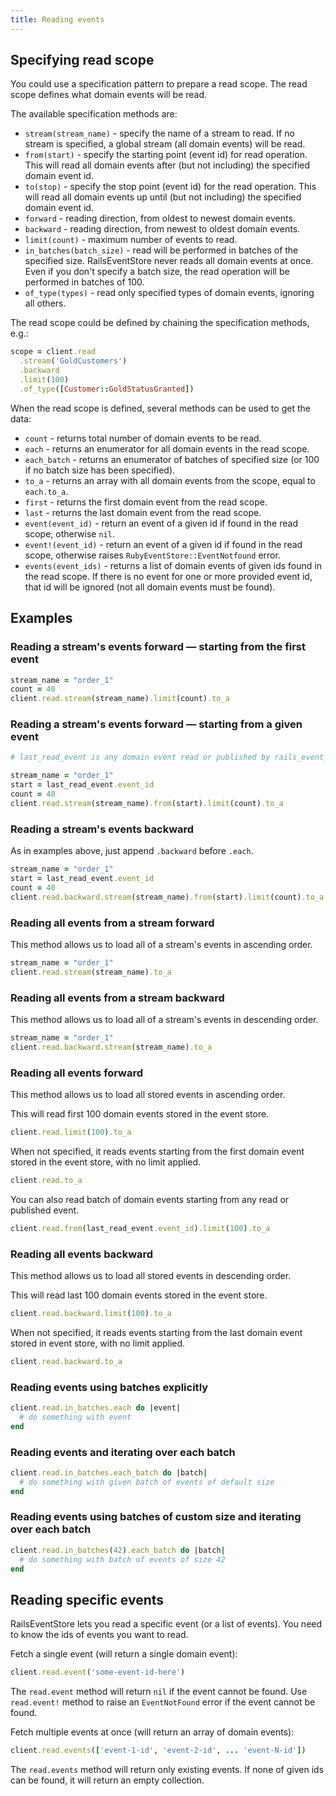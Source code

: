 ```yaml
---
title: Reading events
---
```


## Specifying read scope

You could use a specification pattern to prepare a read scope.
The read scope defines what domain events will be read.

The available specification methods are:

* `stream(stream_name)` - specify the name of a stream to read.
   If no stream is specified, a global stream (all domain events)
   will be read.
* `from(start)` - specify the starting point (event id) for read operation. 
   This will read all domain events after (but not including) the specified domain event id.
* `to(stop)` - specify the stop point (event id) for the read operation. This will
   read all domain events up until (but not including) the specified domain event id.
* `forward` - reading direction, from oldest to newest domain events.
* `backward` - reading direction, from newest to oldest  domain events.
* `limit(count)` - maximum number of events to read.
* `in_batches(batch_size)` - read will be performed in batches of the specified size.
   RailsEventStore never reads all domain events at once. Even if you don't specify
   a batch size, the read operation will be performed in batches of 100.
* `of_type(types)` - read only specified types of domain events, ignoring all others.

The read scope could be defined by chaining the specification methods, e.g.:

```ruby
scope = client.read
  .stream('GoldCustomers')
  .backward
  .limit(100)
  .of_type([Customer::GoldStatusGranted])
```

When the read scope is defined, several methods can be used to get the data:

* `count` - returns total number of domain events to be read.
* `each` - returns an enumerator for all domain events in the read scope.
* `each_batch` - returns an enumerator of batches of specified size (or 100 if no
   batch size has been specified).
* `to_a` - returns an array with all domain events from the scope, equal to `each.to_a`.
* `first` - returns the first domain event from the read scope.
* `last` - returns the last domain event from the read scope.
* `event(event_id)` - return an event of a given id if found in the read scope, otherwise `nil`.
* `event!(event_id)` - return an event of a given id if found in the read scope,
   otherwise raises `RubyEventStore::EventNotfound` error.
* `events(event_ids)` - returns a list of domain events of given ids found in the read scope.
   If there is no event for one or more provided event id, that id will be ignored (not all domain events must be found).

## Examples

### Reading a stream's events forward — starting from the first event

```ruby
stream_name = "order_1"
count = 40
client.read.stream(stream_name).limit(count).to_a
```

### Reading a stream's events forward — starting from a given event

```ruby
# last_read_event is any domain event read or published by rails_event_store

stream_name = "order_1"
start = last_read_event.event_id
count = 40
client.read.stream(stream_name).from(start).limit(count).to_a
```

### Reading a stream's events backward

As in examples above, just append `.backward` before `.each`.

```ruby
stream_name = "order_1"
start = last_read_event.event_id
count = 40
client.read.backward.stream(stream_name).from(start).limit(count).to_a
```

### Reading all events from a stream forward

This method allows us to load all of a stream's events in ascending order.

```ruby
stream_name = "order_1"
client.read.stream(stream_name).to_a
```

### Reading all events from a stream backward

This method allows us to load all of a stream's events in descending order.

```ruby
stream_name = "order_1"
client.read.backward.stream(stream_name).to_a
```

### Reading all events forward

This method allows us to load all stored events in ascending order.

This will read first 100 domain events stored in the event store.

```ruby
client.read.limit(100).to_a
```

When not specified, it reads events starting from the first domain event
stored in the event store, with no limit applied.

```ruby
client.read.to_a
```

You can also read batch of domain events starting from any read or published event.

```ruby
client.read.from(last_read_event.event_id).limit(100).to_a
```

### Reading all events backward

This method allows us to load all stored events in descending order.

This will read last 100 domain events stored in the event store.

```ruby
client.read.backward.limit(100).to_a
```

When not specified, it reads events starting from the last domain event
stored in event store, with no limit applied.

```ruby
client.read.backward.to_a
```

### Reading events using batches explicitly

```ruby
client.read.in_batches.each do |event|
  # do something with event
end
```

### Reading events and iterating over each batch

```ruby
client.read.in_batches.each_batch do |batch|
  # do something with given batch of events of default size
end
```

### Reading events using batches of custom size and iterating over each batch

```ruby
client.read.in_batches(42).each_batch do |batch|
  # do something with batch of events of size 42
end
```

## Reading specific events

RailsEventStore lets you read a specific event (or a list of events).
You need to know the ids of events you want to read.

Fetch a single event (will return a single domain event):

```ruby
client.read.event('some-event-id-here')
```

The `read.event` method will return `nil` if the event cannot be found.
Use `read.event!` method to raise an `EventNotFound` error if the event cannot be found.


Fetch multiple events at once (will return an array of domain events):

```ruby
client.read.events(['event-1-id', 'event-2-id', ... 'event-N-id'])
```

The `read.events` method will return only existing events. If none of given ids
can be found, it will return an empty collection.
